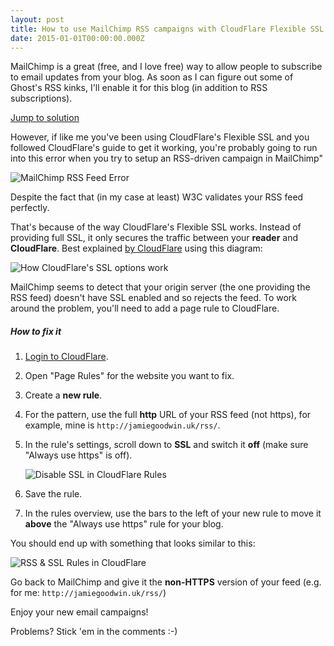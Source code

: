 ```yaml
---
layout: post
title: How to use MailChimp RSS campaigns with CloudFlare Flexible SSL
date: 2015-01-01T00:00:00.000Z
---
```



MailChimp is a great (free, and I love free) way to allow people to subscribe to email updates from your blog. As soon as I can figure out some of Ghost's RSS kinks, I'll enable it for this blog (in addition to RSS subscriptions).

[Jump to solution](#fix)

However, if like me you've been using CloudFlare's Flexible SSL and you followed CloudFlare's guide to get it working, you're probably going to run into this error when you try to setup an RSS-driven campaign in MailChimp"

![MailChimp RSS Feed Error](/assets/images/uploads/Screenshot-2015-01-01-13-01-59.png)

Despite the fact that (in my case at least) W3C validates your RSS feed perfectly.

That's because of the way CloudFlare's Flexible SSL works. Instead of providing full SSL, it only secures the traffic between your **reader** and **CloudFlare**. Best explained [by CloudFlare](https://support.cloudflare.com/hc/en-us/articles/200170416-What-do-the-SSL-options-Off-Flexible-SSL-Full-SSL-Full-SSL-Strict-mean-) using this diagram:

![How CloudFlare's SSL options work](https://www.cloudflare.com/images/ssl/ssl.png)

MailChimp seems to detect that your origin server (the one providing the RSS feed) doesn't have SSL enabled and so rejects the feed. To work around the problem, you'll need to add a page rule to CloudFlare.

<h5 id="fix">How to fix it</h5>

1. [Login to CloudFlare](https://www.cloudflare.com/login).
2. Open "Page Rules" for the website you want to fix.
3. Create a **new rule**.
4. For the pattern, use the full **http** URL of your RSS feed (not https), for example, mine is `http://jamiegoodwin.uk/rss/`.
5. In the rule's settings, scroll down to **SSL** and switch it **off** (make sure "Always use https" is off).

	![Disable SSL in CloudFlare Rules](/assets/images/uploads/Screenshot-2015-01-01-13-05-40.png)

6. Save the rule.
7. In the rules overview, use the bars to the left of your new rule to move it **above** the "Always use https" rule for your blog.

You should end up with something that looks similar to this:

![RSS & SSL Rules in CloudFlare](/assets/images/uploads/Screenshot-2015-01-01-13-06-02.png)

Go back to MailChimp and give it the **non-HTTPS** version of your feed (e.g. for me: `http://jamiegoodwin.uk/rss/`)

Enjoy your new email campaigns!

Problems? Stick 'em in the comments :-)
